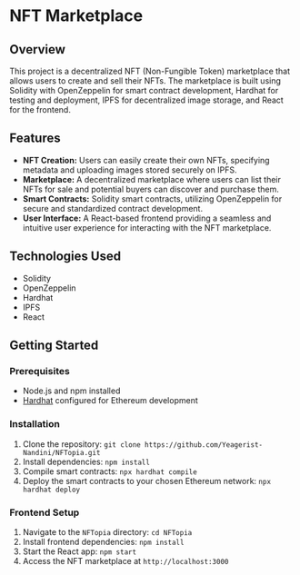 # NFT Marketplace

## Overview

This project is a decentralized NFT (Non-Fungible Token) marketplace that allows users to create and sell their NFTs. The marketplace is built using Solidity with OpenZeppelin for smart contract development, Hardhat for testing and deployment, IPFS for decentralized image storage, and React for the frontend.

## Features

- **NFT Creation:** Users can easily create their own NFTs, specifying metadata and uploading images stored securely on IPFS.
- **Marketplace:** A decentralized marketplace where users can list their NFTs for sale and potential buyers can discover and purchase them.
- **Smart Contracts:** Solidity smart contracts, utilizing OpenZeppelin for secure and standardized contract development.
- **User Interface:** A React-based frontend providing a seamless and intuitive user experience for interacting with the NFT marketplace.

## Technologies Used

- Solidity
- OpenZeppelin
- Hardhat
- IPFS
- React

## Getting Started

### Prerequisites

- Node.js and npm installed
- [Hardhat](https://hardhat.org/getting-started/) configured for Ethereum development

### Installation

1. Clone the repository: `git clone https://github.com/Yeagerist-Nandini/NFTopia.git`
2. Install dependencies: `npm install`
3. Compile smart contracts: `npx hardhat compile`
4. Deploy the smart contracts to your chosen Ethereum network: `npx hardhat deploy`

### Frontend Setup

1. Navigate to the `NFTopia` directory: `cd NFTopia`
2. Install frontend dependencies: `npm install`
3. Start the React app: `npm start`
4. Access the NFT marketplace at `http://localhost:3000`

